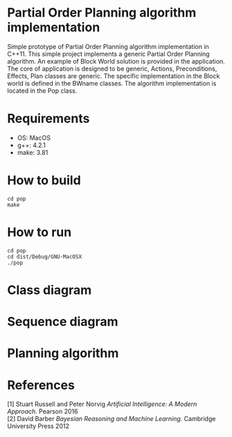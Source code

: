 Partial Order Planning algorithm implementation
===========



Simple prototype of Partial
Order Planning algorithm implementation in C++11.
This simple project implements a generic Partial Order Planning algorithm. An example
of Block World solution is provided in the application. The core of application
is designed to be generic, Actions, Preconditions, Effects, Plan classes are generic.
The specific implementation in the Block world is defined in the BWname classes.
The algorithm implementation is located in the Pop class.

# Requirements
- OS: MacOS
- g++: 4.2.1
-  make: 3.81


# How to build
```
cd pop
make
```

# How to run

```
cd pop
cd dist/Debug/GNU-MacOSX
./pop
```
# Class diagram

# Sequence diagram

# Planning algorithm

# References

 [1] Stuart Russell and Peter Norvig *Artificial Intelligence: A Modern Approach.* Pearson 2016  
 [2] David Barber *Bayesian Reasoning and Machine Learning.* Cambridge University Press 2012
